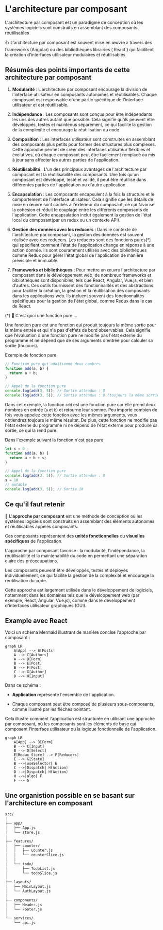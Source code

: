 # L'architecture par composant

L'architecture par composant est un paradigme de conception où les systèmes logiciels sont construits en assemblant des composants réutilisables

👍 L'architecture par composant est souvent mise en œuvre à travers des frameworks (Angular) ou des bibliothèques librairies ( React ) qui facilitent la création d'interfaces utilisateur modulaires et réutilisables.

## Résumés des points importants de cette architecture par composant

1. **Modularité** : L'architecture par composant encourage la division de l'interface utilisateur en composants autonomes et réutilisables. Chaque composant est responsable d'une partie spécifique de l'interface utilisateur et est réutilisable.

2. **Indépendance** : Les composants sont conçus pour être indépendants les uns des autres autant que possible. Cela signifie qu'ils peuvent être développés, testés et maintenus séparément, ce qui facilite la gestion de la complexité et encourage la réutilisation du code.

3. **Composition** : Les interfaces utilisateur sont construites en assemblant des composants plus petits pour former des structures plus complexes. Cette approche permet de créer des interfaces utilisateur flexibles et évolutives, où chaque composant peut être facilement remplacé ou mis à jour sans affecter les autres parties de l'application.

4. **Réutilisabilité** : L'un des principaux avantages de l'architecture par composant est la réutilisabilité des composants. Une fois qu'un composant est développé, testé et validé, il peut être réutilisé dans différentes parties de l'application ou d'autre application.

5. **Encapsulation** : Les composants encapsulent à la fois la structure et le comportement de l'interface utilisateur. Cela signifie que les détails de mise en œuvre sont cachés à l'extérieur du composant, ce qui favorise la cohésion et réduit le couplage entre les différents composants de l'application. Cette encapsulation inclut également la gestion de l'état local du composant(par un redux ou un contexte API).

6. **Gestion des données avec les reducers** : Dans le contexte de l'architecture par composant, la gestion des données est souvent réalisée avec des reducers. Les reducers sont des fonctions pures(*) qui spécifient comment l'état de l'application change en réponse à une action donnée. Ils sont couramment utilisés avec des bibliothèques comme Redux pour gérer l'état global de l'application de manière prévisible et immuable.

7. **Frameworks et bibliothèques** : Pour mettre en œuvre l'architecture par composant dans le développement web, de nombreux frameworks et bibliothèques sont disponibles, tels que React, Angular, Vue.js, et bien d'autres. Ces outils fournissent des fonctionnalités et des abstractions pour faciliter la création, la gestion et la réutilisation des composants dans les applications web. Ils incluent souvent des fonctionnalités spécifiques pour la gestion de l'état global, comme Redux dans le cas de React.

(*) 🤖 C'est quoi une fonction pure ...

Une fonction pure est une fonction qui produit toujours la même sortie pour la même entrée et qui n'a pas d'effets de bord observables. Cela signifie que l'évaluation d'une fonction pure ne modifie pas l'état externe du programme et ne dépend que de ses arguments d'entrée pour calculer sa sortie (toujours).

Exemple de fonction pure

```js
// Fonction pure qui additionne deux nombres
function add(a, b) {
  return a + b;
}

// Appel de la fonction pure
console.log(add(3, 5)); // Sortie attendue : 8
console.log(add(3, 5)); // Sortie attendue : 8 (toujours la même sortie pour les mêmes entrées)
```

Dans cet exemple, la fonction `add` est une fonction pure car elle prend deux nombres en entrée (`a` et `b`) et retourne leur somme. Peu importe combien de fois vous appelez cette fonction avec les mêmes arguments, vous obtiendrez toujours le même résultat. De plus, cette fonction ne modifie pas l'état externe du programme ni ne dépend de l'état externe pour produire sa sortie, ce qui la rend pure.

Dans l'exemple suivant la fonction n'est pas pure 

```js
let s = 0 ;
function add(a, b) {
  return a + b + s;
}

// Appel de la fonction pure
console.log(add(3, 5)); // Sortie attendue : 8
s = 10 
// mutable
console.log(add(3, 5)); // Sortie 18 
```

## Ce qu'il faut retenir

🚀 **L'approche par composant** est une méthode de conception où les systèmes logiciels sont construits en assemblant des éléments autonomes et réutilisables appelés composants. 

Ces composants représentent des **unités fonctionnelles** ou **visuelles spécifiques** de l'application. 

L'approche par composant favorise : la modularité, l'indépendance, la réutilisabilité et la maintenabilité du code en permettant une séparation claire des préoccupations. 

Les composants peuvent être développés, testés et déployés individuellement, ce qui facilite la gestion de la complexité et encourage la réutilisation du code. 

Cette approche est largement utilisée dans le développement de logiciels, notamment dans les domaines tels que le développement web (par exemple, React, Angular, Vue.js), comme dans le développement d'interfaces utilisateur graphiques (GUI).

## Example avec React

Voici un schéma Mermaid illustrant de manière concise l'approche par composant :

```mermaid
graph LR
    A[App] --> B[Posts]
    A --> C[Authors]
    A --> D[Form]
    B --> E[Post]
    B --> F[Post]
    C --> G[Author]
    D --> H[Input]
```

Dans ce schéma :

- **Application** représente l'ensemble de l'application.

- Chaque composant peut être composé de plusieurs sous-composants, comme illustré par les flèches pointant.

Cela illustre comment l'application est structurée en utilisant une approche par composant, où les composants sont les éléments de base qui composent l'interface utilisateur ou la logique fonctionnelle de l'application.

```mermaid
graph LR
    A[App] --> B[Form]
    B --> C[Input]
    B --> D[Select]
    E[Redux Store] --> F[Reducers]
    E --> G[State]
    B -->|useSelector| E
    C -->|Dispatch| H(Action)
    D -->|Dispatch| H(Action)
    H -->|algo| F
    F --> G

```

## Une organistion possible en se basant sur l'architecture en composant 


```txt
src/
│
├── app/
│   ├── App.js
│   └── store.js
│
├── features/
│   ├── counter/
│   │   ├── Counter.js
│   │   └── counterSlice.js
│   │
│   └── todo/
│       ├── TodoList.js
│       └── todoSlice.js
│
├── layouts/
│   ├── MainLayout.js
│   └── AuthLayout.js
│
├── components/
│   ├── Header.js
│   └── Footer.js
│
└── services/
    └── api.js
```